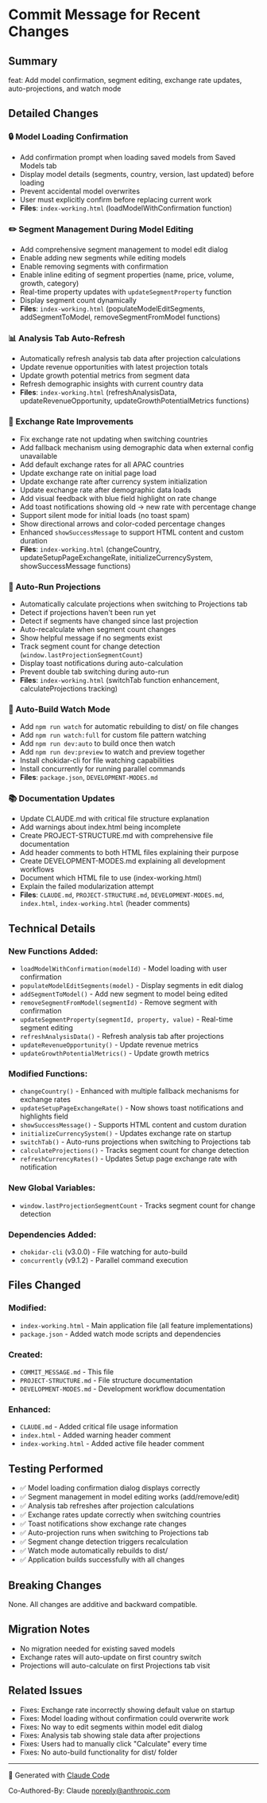 # Commit Message for Recent Changes

## Summary
feat: Add model confirmation, segment editing, exchange rate updates, auto-projections, and watch mode

## Detailed Changes

### 🔒 Model Loading Confirmation
- Add confirmation prompt when loading saved models from Saved Models tab
- Display model details (segments, country, version, last updated) before loading
- Prevent accidental model overwrites
- User must explicitly confirm before replacing current work
- **Files**: `index-working.html` (loadModelWithConfirmation function)

### ✏️ Segment Management During Model Editing
- Add comprehensive segment management to model edit dialog
- Enable adding new segments while editing models
- Enable removing segments with confirmation
- Enable inline editing of segment properties (name, price, volume, growth, category)
- Real-time property updates with `updateSegmentProperty` function
- Display segment count dynamically
- **Files**: `index-working.html` (populateModelEditSegments, addSegmentToModel, removeSegmentFromModel functions)

### 📊 Analysis Tab Auto-Refresh
- Automatically refresh analysis tab data after projection calculations
- Update revenue opportunities with latest projection totals
- Update growth potential metrics from segment data
- Refresh demographic insights with current country data
- **Files**: `index-working.html` (refreshAnalysisData, updateRevenueOpportunity, updateGrowthPotentialMetrics functions)

### 💱 Exchange Rate Improvements
- Fix exchange rate not updating when switching countries
- Add fallback mechanism using demographic data when external config unavailable
- Add default exchange rates for all APAC countries
- Update exchange rate on initial page load
- Update exchange rate after currency system initialization
- Update exchange rate after demographic data loads
- Add visual feedback with blue field highlight on rate change
- Add toast notifications showing old → new rate with percentage change
- Support silent mode for initial loads (no toast spam)
- Show directional arrows and color-coded percentage changes
- Enhanced `showSuccessMessage` to support HTML content and custom duration
- **Files**: `index-working.html` (changeCountry, updateSetupPageExchangeRate, initializeCurrencySystem, showSuccessMessage functions)

### 🚀 Auto-Run Projections
- Automatically calculate projections when switching to Projections tab
- Detect if projections haven't been run yet
- Detect if segments have changed since last projection
- Auto-recalculate when segment count changes
- Show helpful message if no segments exist
- Track segment count for change detection (`window.lastProjectionSegmentCount`)
- Display toast notifications during auto-calculation
- Prevent double tab switching during auto-run
- **Files**: `index-working.html` (switchTab function enhancement, calculateProjections tracking)

### 🔄 Auto-Build Watch Mode
- Add `npm run watch` for automatic rebuilding to dist/ on file changes
- Add `npm run watch:full` for custom file pattern watching
- Add `npm run dev:auto` to build once then watch
- Add `npm run dev:preview` to watch and preview together
- Install chokidar-cli for file watching capabilities
- Install concurrently for running parallel commands
- **Files**: `package.json`, `DEVELOPMENT-MODES.md`

### 📚 Documentation Updates
- Update CLAUDE.md with critical file structure explanation
- Add warnings about index.html being incomplete
- Create PROJECT-STRUCTURE.md with comprehensive file documentation
- Add header comments to both HTML files explaining their purpose
- Create DEVELOPMENT-MODES.md explaining all development workflows
- Document which HTML file to use (index-working.html)
- Explain the failed modularization attempt
- **Files**: `CLAUDE.md`, `PROJECT-STRUCTURE.md`, `DEVELOPMENT-MODES.md`, `index.html`, `index-working.html` (header comments)

## Technical Details

### New Functions Added:
- `loadModelWithConfirmation(modelId)` - Model loading with user confirmation
- `populateModelEditSegments(model)` - Display segments in edit dialog
- `addSegmentToModel()` - Add new segment to model being edited
- `removeSegmentFromModel(segmentId)` - Remove segment with confirmation
- `updateSegmentProperty(segmentId, property, value)` - Real-time segment editing
- `refreshAnalysisData()` - Refresh analysis tab after projections
- `updateRevenueOpportunity()` - Update revenue metrics
- `updateGrowthPotentialMetrics()` - Update growth metrics

### Modified Functions:
- `changeCountry()` - Enhanced with multiple fallback mechanisms for exchange rates
- `updateSetupPageExchangeRate()` - Now shows toast notifications and highlights field
- `showSuccessMessage()` - Supports HTML content and custom duration
- `initializeCurrencySystem()` - Updates exchange rate on startup
- `switchTab()` - Auto-runs projections when switching to Projections tab
- `calculateProjections()` - Tracks segment count for change detection
- `refreshCurrencyRates()` - Updates Setup page exchange rate with notification

### New Global Variables:
- `window.lastProjectionSegmentCount` - Tracks segment count for change detection

### Dependencies Added:
- `chokidar-cli` (v3.0.0) - File watching for auto-build
- `concurrently` (v9.1.2) - Parallel command execution

## Files Changed

### Modified:
- `index-working.html` - Main application file (all feature implementations)
- `package.json` - Added watch mode scripts and dependencies

### Created:
- `COMMIT_MESSAGE.md` - This file
- `PROJECT-STRUCTURE.md` - File structure documentation
- `DEVELOPMENT-MODES.md` - Development workflow documentation

### Enhanced:
- `CLAUDE.md` - Added critical file usage information
- `index.html` - Added warning header comment
- `index-working.html` - Added active file header comment

## Testing Performed
- ✅ Model loading confirmation dialog displays correctly
- ✅ Segment management in model editing works (add/remove/edit)
- ✅ Analysis tab refreshes after projection calculations
- ✅ Exchange rates update correctly when switching countries
- ✅ Toast notifications show exchange rate changes
- ✅ Auto-projection runs when switching to Projections tab
- ✅ Segment change detection triggers recalculation
- ✅ Watch mode automatically rebuilds to dist/
- ✅ Application builds successfully with all changes

## Breaking Changes
None. All changes are additive and backward compatible.

## Migration Notes
- No migration needed for existing saved models
- Exchange rates will auto-update on first country switch
- Projections will auto-calculate on first Projections tab visit

## Related Issues
- Fixes: Exchange rate incorrectly showing default value on startup
- Fixes: Model loading without confirmation could overwrite work
- Fixes: No way to edit segments within model edit dialog
- Fixes: Analysis tab showing stale data after projections
- Fixes: Users had to manually click "Calculate" every time
- Fixes: No auto-build functionality for dist/ folder

---

🤖 Generated with [Claude Code](https://claude.com/claude-code)

Co-Authored-By: Claude <noreply@anthropic.com>
